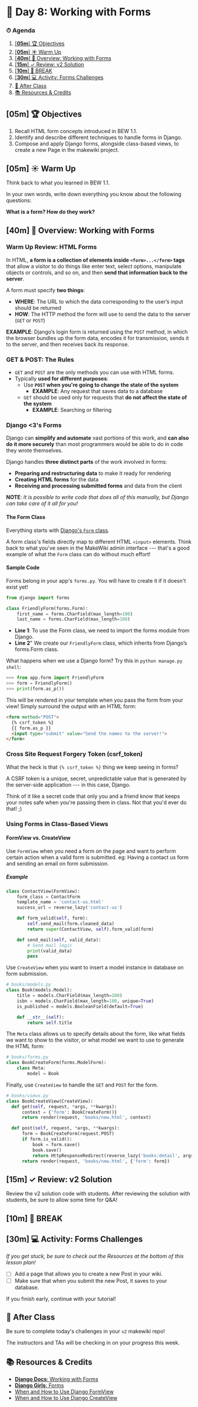 <!-- Run this slideshow via the following command: -->
<!-- reveal-md README.md -w -->


<!-- .slide: data-background="./../Slides/images/header.svg" data-background-repeat="none" data-background-size="40% 40%" data-background-position="center 10%" class="header" -->
# 📜 Day 8: Working with Forms

<!-- > -->

### ⏱ Agenda

1. [[**05m**] 🏆 Objectives](#05m-%f0%9f%8f%86-objectives)
2. [[**05m**] ☀️ Warm Up](#05m-%e2%98%80%ef%b8%8f-warm-up)
3. [[**40m**] 📖 Overview: Working with Forms](#40m-%f0%9f%93%96-overview-working-with-forms)
4. [[**15m**] ✓ Review: v2 Solution](#15m-%e2%9c%93-review-v2-solution)
5. [[**10m**] 🌴 BREAK](#10m-%f0%9f%8c%b4-break)
6. [[**30m**] 💻 Activity: Forms Challenges](#30m-%f0%9f%92%bb-activity-forms-challenges)
7. [🌃 After Class](#%f0%9f%8c%83-after-class)
8. [📚 Resources & Credits](#%f0%9f%93%9a-resources--credits)

<!-- > -->

## [**05m**] 🏆 Objectives

1. Recall HTML form concepts introduced in BEW 1.1.
2. Identify and describe different techniques to handle forms in Django.
3. Compose and apply Django forms, alongside class-based views, to create a new Page in the makewiki project.

<!-- > -->

## [**05m**] ☀️ Warm Up

Think back to what you learned in BEW 1.1.

In your own words, write down everything you know about the following questions:

**What is a form? How do they work?**

## [**40m**] 📖 Overview: Working with Forms

### Warm Up Review: HTML Forms

In HTML, **a form is a collection of elements inside `<form>...</form>` tags** that allow a visitor to do things like enter text, select options, manipulate objects or controls, and so on, and then **send that information back to the server**.

A form must specify **two things**:

- **WHERE**: The URL to which the data corresponding to the user’s input should be returned
- **HOW**: The HTTP method the form will use to send the data to the server (`GET` or `POST`)

**EXAMPLE**: Django’s login form is returned using the `POST` method, in which the browser bundles up the form data, encodes it for transmission, sends it to the server, and then receives back its response.

### GET & POST: The Rules

- `GET` and `POST` are the only methods you can use with HTML forms.
- Typically **used for different purposes**:
    - Use **`POST` when you're going to change the state of the system**
        - **EXAMPLE**: Any request that saves data to a database
    - `GET` should be used only for requests that **do not affect the state of the system**
        - **EXAMPLE**: Searching or filtering

### Django <3's Forms

Django can **simplify and automate** vast portions of this work, and **can also do it more securely** than most programmers would be able to do in code they wrote themselves.

Django handles **three distinct parts** of the work involved in forms:

- **Preparing and restructuring data** to make it ready for rendering
- **Creating HTML forms** for the data
- **Receiving and processing submitted forms** and data from the client

**NOTE**: *It is possible to write code that does all of this manually, but Django can take care of it all for you!*

#### The Form Class

Everything starts with [Django's `Form` class](https://docs.djangoproject.com/en/2.2/ref/forms/api/#django.forms.Form).

A form class's fields directly map to different HTML `<input>` elements. Think back to what you've seen in the MakeWiki admin interface --- that's a good example of what the `Form` class can do without much effort!

#### Sample Code

Forms belong in your app's `forms.py`. You will have to create it if it doesn't exist yet!

```python
from django import forms

class FriendlyForm(forms.Form):
    first_name = forms.CharField(max_length=100)
    last_name = forms.CharField(max_length=100)
```

- **Line 1**: To use the Form class, we need to import the forms module from Django.
- **Line 2**" We create our `FriendlyForm` class, which inherits from Django’s forms.Form class.

What happens when we use a Django form? Try this in `python manage.py shell`:

```python
>>> from app.form import FriendlyForm
>>> form = FriendlyForm()
>>> print(form.as_p())
```

This will be rendered in your template when you pass the form from your view! Simply surround the output with an HTML form:

```html
<form method="POST">
  {% csrf_token %}
  {{ form.as_p }}
  <input type="submit" value="Send the names to the server!">
</form>
```

### Cross Site Request Forgery Token (csrf_token)

What the heck is that `{% csrf_token %}` thing we keep seeing in forms?

A CSRF token is a unique, secret, unpredictable value that is generated by the server-side application --- in this case, Django.

Think of it like a secret code that only you and a friend know that keeps your notes safe when you're passing them in class. Not that you'd ever do that! ;)

### Using Forms in Class-Based Views

#### FormView vs. CreateView

Use `FormView` when you need a form on the page and want to perform certain action when a valid form is submitted. eg: Having a contact us form and sending an email on form submission.

##### Example

```python
class ContactView(FormView):
    form_class = ContactForm
    template_name = 'contact-us.html'
    success_url = reverse_lazy('contact-us')

    def form_valid(self, form):
        self.send_mail(form.cleaned_data)
        return super(ContactView, self).form_valid(form)

    def send_mail(self, valid_data):
        # Send mail logic
        print(valid_data)
        pass
```

Use `CreateView` when you want to insert a model instance in database on form submission.

```python
# books/models.py
class Book(models.Model):
    title = models.CharField(max_length=100)
    isbn = models.CharField(max_length=100, unique=True)
    is_published = models.BooleanField(default=True)

    def __str__(self):
        return self.title
```

The `Meta` class allows us to specify details about the form, like what fields we want to show to the visitor, or what model we want to use to generate the HTML form:

```python
# books/forms.py
class BookCreateForm(forms.ModelForm):
    class Meta:
        model = Book

```

Finally, use `CreateView` to handle the `GET` and `POST` for the form.

```python
# books/views.py
class BookCreateView(CreateView):
  def get(self, request, *args, **kwargs):
      context = {'form': BookCreateForm()}
      return render(request, 'books/new.html', context)

  def post(self, request, *args, **kwargs):
      form = BookCreateForm(request.POST)
      if form.is_valid():
          book = form.save()
          book.save()
          return HttpResponseRedirect(reverse_lazy('books:detail', args=[book.id]))
      return render(request, 'books/new.html', {'form': form})
```

## [**15m**] ✓ Review: v2 Solution

Review the v2 solution code with students. After reviewing the solution with students, be sure to allow some time for Q&A!

<!-- > -->

## [**10m**] 🌴 BREAK

<!-- > -->

## [**30m**] 💻 Activity: Forms Challenges

*If you get stuck, be sure to check out the Resources at the bottom of this lesson plan!*

- [ ] Add a page that allows you to create a new Post in your wiki.
- [ ] Make sure that when you submit the new Post, it saves to your database.

If you finish early, continue with your tutorial!


## 🌃 After Class

Be sure to complete today's challenges in your `v2` makewiki repo!

The instructors and TAs will be checking in on your progress this week.

<!-- > -->

## 📚 Resources & Credits

- [**Django Docs**: Working with Forms](https://docs.djangoproject.com/en/2.2/topics/forms/)
- [**Django Girls**: Forms](https://tutorial.djangogirls.org/en/django_forms/)
- [When and How to Use Django FormView](https://www.agiliq.com/blog/2019/01/django-formview/)
- [When and How to Use Django CreateView](https://www.agiliq.com/blog/2019/01/django-createview/)
